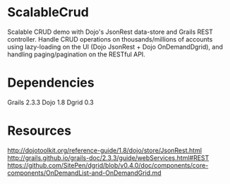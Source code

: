 # ScalableCrud
Scalable CRUD demo with Dojo's JsonRest data-store and Grails REST controller.  Handle CRUD operations on thousands/millions of accounts using lazy-loading on the UI (Dojo JsonRest + Dojo OnDemandDgrid), and handling paging/pagination on the RESTful API.

# Dependencies
Grails 2.3.3
Dojo 1.8
Dgrid 0.3 

# Resources
http://dojotoolkit.org/reference-guide/1.8/dojo/store/JsonRest.html
http://grails.github.io/grails-doc/2.3.3/guide/webServices.html#REST
https://github.com/SitePen/dgrid/blob/v0.4.0/doc/components/core-components/OnDemandList-and-OnDemandGrid.md
